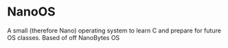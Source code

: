 # NanoOS
A small (therefore Nano) operating system to learn C and prepare for future OS classes. Based of off NanoBytes OS
